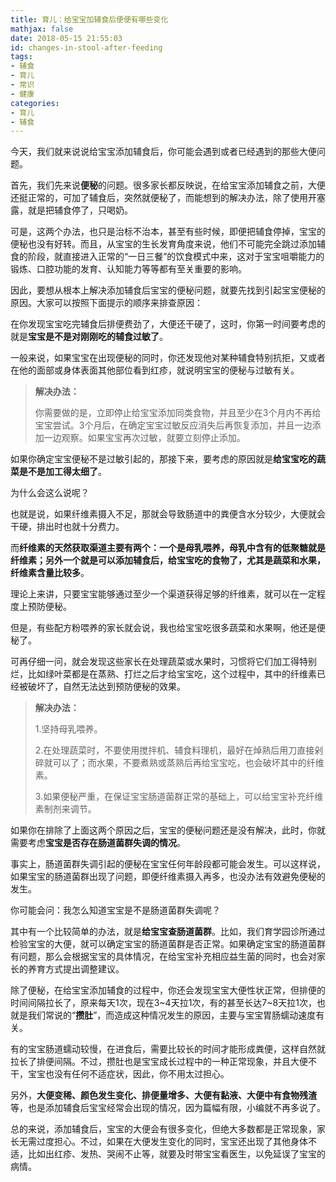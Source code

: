 ```yaml
---
title: 育儿：给宝宝加辅食后便便有哪些变化
mathjax: false
date: 2018-05-15 21:55:03
id: changes-in-stool-after-feeding
tags:
- 辅食
- 育儿
- 常识
- 健康
categories:
- 育儿
- 辅食
---
```


今天，我们就来说说给宝宝添加辅食后，你可能会遇到或者已经遇到的那些大便问题。

<!---more--->

首先，我们先来说**便秘**的问题。很多家长都反映说，在给宝宝添加辅食之前，大便还挺正常的，可加了辅食后，突然就便秘了，而能想到的解决办法，除了使用开塞露，就是把辅食停了，只喝奶。

可是，这两个办法，也只是治标不治本，甚至有些时候，即便把辅食停掉，宝宝的便秘也没有好转。而且，从宝宝的生长发育角度来说，他们不可能完全跳过添加辅食的阶段，就直接进入正常的“一日三餐”的饮食模式中来，这对于宝宝咀嚼能力的锻炼、口腔功能的发育、认知能力等等都有至关重要的影响。

因此，要想从根本上解决添加辅食后宝宝的便秘问题，就要先找到引起宝宝便秘的原因。大家可以按照下面提示的顺序来排查原因：

在你发现宝宝吃完辅食后排便费劲了，大便还干硬了，这时，你第一时间要考虑的就是**宝宝是不是对刚刚吃的辅食过敏了**。

一般来说，如果宝宝在出现便秘的同时，你还发现他对某种辅食特别抗拒，又或者在他的面部或身体表面其他部位看到红疹，就说明宝宝的便秘与过敏有关。

> **解决办法：**
>
> 你需要做的是，立即停止给宝宝添加同类食物，并且至少在3个月内不再给宝宝尝试。3个月后，在确定宝宝过敏反应消失后再恢复添加，并且一边添加一边观察。如果宝宝再次过敏，就要立刻停止添加。

如果你确定宝宝便秘不是过敏引起的，那接下来，要考虑的原因就是**给宝宝吃的蔬菜是不是加工得太细了**。

为什么会这么说呢？

也就是说，如果纤维素摄入不足，那就会导致肠道中的粪便含水分较少，大便就会干硬，排出时也就十分费力。

而**纤维素的天然获取渠道主要有两个：一个是母乳喂养，母乳中含有的低聚糖就是纤维素；另外一个就是可以添加辅食后，给宝宝吃的食物了，尤其是蔬菜和水果，纤维素含量比较多**。

理论上来讲，只要宝宝能够通过至少一个渠道获得足够的纤维素，就可以在一定程度上预防便秘。

但是，有些配方粉喂养的家长就会说，我也给宝宝吃很多蔬菜和水果啊，他还是便秘了。

可再仔细一问，就会发现这些家长在处理蔬菜或水果时，习惯将它们加工得特别烂，比如绿叶菜都是在蒸熟、打烂之后才给宝宝吃，这个过程中，其中的纤维素已经被破坏了，自然无法达到预防便秘的效果。

> **解决办法：**
>
> 1.坚持母乳喂养。
>
> 2.在处理蔬菜时，不要使用搅拌机、辅食料理机，最好在焯熟后用刀直接剁碎就可以了；而水果，不要煮熟或蒸熟后再给宝宝吃，也会破坏其中的纤维素。
>
> 3.如果便秘严重，在保证宝宝肠道菌群正常的基础上，可以给宝宝补充纤维素制剂来调节。

如果你在排除了上面这两个原因之后，宝宝的便秘问题还是没有解决，此时，你就需要考虑**宝宝是否存在肠道菌群失调的情况**。

事实上，肠道菌群失调引起的便秘在宝宝任何年龄段都可能会发生。可以这样说，如果宝宝的肠道菌群出现了问题，即便纤维素摄入再多，也没办法有效避免便秘的发生。

你可能会问：我怎么知道宝宝是不是肠道菌群失调呢？

其中有一个比较简单的办法，就是**给宝宝查肠道菌群**。比如，我们育学园诊所通过检验宝宝的大便，就可以确定宝宝的肠道菌群是否正常。如果确定宝宝的肠道菌群有问题，那么会根据宝宝的具体情况，在给宝宝补充相应益生菌的同时，也会对家长的养育方式提出调整建议。

除了便秘，在给宝宝添加辅食的过程中，你还会发现宝宝大便性状正常，但排便的时间间隔拉长了，原来每天1次，现在3~4天拉1次，有的甚至长达7~8天拉1次，也就是我们常说的“**攒肚**”，而造成这种情况发生的原因，主要与宝宝胃肠蠕动速度有关。

有的宝宝肠道蠕动较慢，在进食后，需要比较长的时间才能形成粪便，这样自然就拉长了排便间隔。不过，攒肚也是宝宝成长过程中的一种正常现象，并且大便不干，宝宝也没有任何不适症状，因此，你不用太过担心。

另外，**大便变稀、颜色发生变化、排便量增多、大便有黏液、大便中有食物残渣**等，也是添加辅食后宝宝经常会出现的情况，因为篇幅有限，小编就不再多说了。

总的来说，添加辅食后，宝宝的大便会有很多变化，但绝大多数都是正常现象，家长无需过度担心。不过，如果在大便发生变化的同时，宝宝还出现了其他身体不适，比如出红疹、发热、哭闹不止等，就要及时带宝宝看医生，以免延误了宝宝的病情。